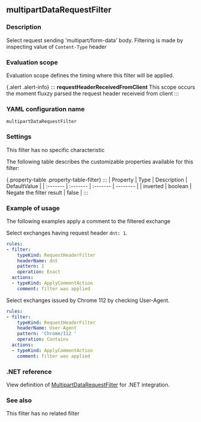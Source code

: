 ## multipartDataRequestFilter

### Description

Select request sending 'multipart/form-data' body. Filtering is made by inspecting value of `Content-Type` header

### Evaluation scope

Evaluation scope defines the timing where this filter will be applied. 

{.alert .alert-info}
:::
**requestHeaderReceivedFromClient** This scope occurs the moment fluxzy parsed the request header receiveid from client
:::

### YAML configuration name

    multipartDataRequestFilter

### Settings

This filter has no specific characteristic

The following table describes the customizable properties available for this filter: 

{.property-table .property-table-filter}
:::
| Property | Type | Description | DefaultValue |
| :------- | :------- | :------- | -------- |
| inverted | boolean | Negate the filter result | false |
:::

### Example of usage

The following examples apply a comment to the filtered exchange

Select exchanges having request header `dnt: 1`.

```yaml
rules:
- filter:
    typeKind: RequestHeaderFilter
    headerName: dnt
    pattern: 1
    operation: Exact
  actions:
  - typeKind: ApplyCommentAction
    comment: filter was applied
```


Select exchanges issued by Chrome 112 by checking User-Agent.

```yaml
rules:
- filter:
    typeKind: RequestHeaderFilter
    headerName: User-Agent
    pattern: 'Chrome/112 '
    operation: Contains
  actions:
  - typeKind: ApplyCommentAction
    comment: filter was applied
```


### .NET reference

View definition of [MultipartDataRequestFilter](https://docs.fluxzy.io/api/Fluxzy.Rules.Filters.RequestFilters.MultipartDataRequestFilter.html) for .NET integration.

### See also

This filter has no related filter

